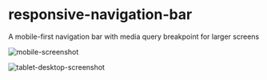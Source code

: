 # responsive-navigation-bar
A mobile-first navigation bar with media query breakpoint for larger screens

![mobile-screenshot](https://user-images.githubusercontent.com/26728715/38152454-e985bd66-3435-11e8-871e-a0bb750a8a97.png)

![tablet-desktop-screenshot](https://user-images.githubusercontent.com/26728715/38152482-0e776d54-3436-11e8-9697-f99fbe55c8d9.png)
